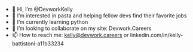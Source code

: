 - 👋 Hi, I’m @DevworkKelly
- 👀 I’m interested in pasta and helping fellow devs find their favorite jobs
- 🌱 I’m currently learning python
- 💞️ I’m looking to collaborate on my site: Devwork.Careers
- 📫 How to reach me: kelly@devwork.careers or linkedin.com/in/kelly-battistoni-a11b33234

<!---
DevworkKelly/DevworkKelly is a ✨ special ✨ repository because its `README.md` (this file) appears on your GitHub profile.
You can click the Preview link to take a look at your changes.
--->
